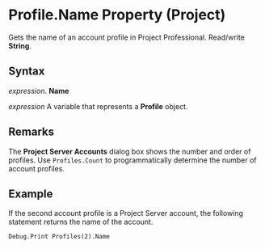 
# Profile.Name Property (Project)

Gets the name of an account profile in Project Professional. Read/write  **String**.


## Syntax

 _expression_. **Name**

 _expression_ A variable that represents a **Profile** object.


## Remarks

The  **Project Server Accounts** dialog box shows the number and order of profiles. Use `Profiles.Count` to programmatically determine the number of account profiles.


## Example

If the second account profile is a Project Server account, the following statement returns the name of the account.


```vb
Debug.Print Profiles(2).Name
```

